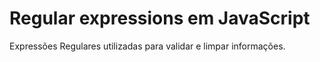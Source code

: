 # Regular expressions em JavaScript

Expressões Regulares utilizadas para validar e limpar informações.
